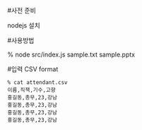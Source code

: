 #사전 준비

nodejs 설치

#사용방법

% node src/index.js sample.txt sample.pptx

#입력 CSV format

```
% cat attendant.csv
이름,직책,기수,고향
홍길동,총무,23,강남
홍길동,총무,23,강남
홍길동,총무,23,강남
홍길동,총무,23,강남
```
